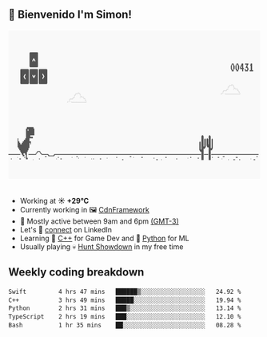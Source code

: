 <h2>👋 <b>Bienvenido I'm Simon!&nbsp;</b></h2>

<section>
  <img src="./static/banner.gif" height=300 width=1000>
</section>

<br>

<ul>
  <li>
		<!--START_SECTION:weather-->
		Working at <b>☀️   +29°C</b>
		<!--END_SECTION:weather-->
  </li>
  <li>
    Currently working in 🖼️&nbsp;<a href=https://github.com/snapverse/cdn-framework target=_blank>CdnFramework</a>
  </li>
  <li>
    🚩 Mostly active between 9am and 6pm <a href=https://onlinealarmkur.com/world/es target=_blank>(GMT-3)</a>
  </li>
  <li>
    Let's 🔗&nbsp;<a href=https://www.linkedin.com/in/itssimmons target=_blank>connect</a> on LinkedIn
  </li>
  <li>
    Learning 👴&nbsp;<a href=https://images3.memedroid.com/images/UPLOADED755/65f2bce6734f6.webp target=_blank>C++</a> for Game Dev and 🐍&nbsp;<a href=https://qph.cf2.quoracdn.net/main-qimg-4472b6229cb75bf66ab531f3ebd4f975-lq target=_blank>Python</a> for ML
  </li>
  <li>
    Usually playing 💀&nbsp;<a href=https://www.huntshowdown.com target=_blank>Hunt Showdown</a> in my free time
  </li>
</ul>

<h2><b>Weekly coding breakdown </b></h2>

<!--START_SECTION:waka-->

```txt
Swift         4 hrs 47 mins   ██████▒░░░░░░░░░░░░░░░░░░   24.92 %
C++           3 hrs 49 mins   █████░░░░░░░░░░░░░░░░░░░░   19.94 %
Python        2 hrs 31 mins   ███▒░░░░░░░░░░░░░░░░░░░░░   13.14 %
TypeScript    2 hrs 19 mins   ███░░░░░░░░░░░░░░░░░░░░░░   12.10 %
Bash          1 hr 35 mins    ██░░░░░░░░░░░░░░░░░░░░░░░   08.28 %
```

<!--END_SECTION:waka-->
